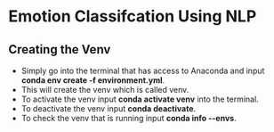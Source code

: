 # Emotion Classifcation Using NLP

## Creating the Venv
- Simply go into the terminal that has access to Anaconda and input __conda env create -f environment.yml__.
- This will create the venv which is called venv.
- To activate the venv input __conda activate venv__ into the terminal.
- To deactivate the venv input __conda deactivate__.
- To check the venv that is running input __conda info --envs__.
